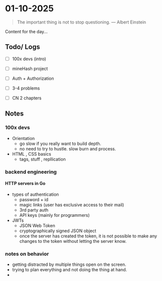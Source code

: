 # 01-10-2025

> The important thing is not to stop questioning. — Albert Einstein

Content for the day...

## Todo/ Logs
- [ ] 100x devs (intro)
- [ ] mineHash project 
- [ ] Auth + Authorization
- [ ] 3-4 problems 
- [ ] CN 2 chapters


## Notes
### 100x devs
- Orientation
	- go slow if you really want to build depth. 
	- no need to try to hustle. slow burn and process. 
- HTML , CSS basics
	- tags, stuff , repllication



### backend engineering
#### HTTP servers in Go
- types of authentication 
	- password + id 
	- magic links (user has exclusive access to their mail)
	- 3rd party auth 
	- API keys (mainly for programmers)
- JWTs 
	- JSON Web Token
	- cryptographically signed JSON object 
	- once the server has created the token, it is not possible to make any changes to the token without letting the server know. 
	




### notes on behavior
- getting distracted by multiple things open on the screen. 
- trying to plan everything and not doing the thing at hand. 
- 